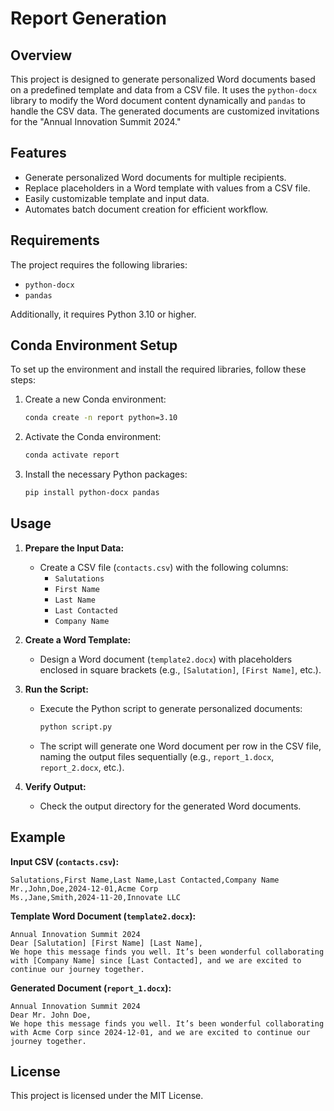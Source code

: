 # Report Generation

## Overview
This project is designed to generate personalized Word documents based on a predefined template and data from a CSV file. It uses the `python-docx` library to modify the Word document content dynamically and `pandas` to handle the CSV data. The generated documents are customized invitations for the "Annual Innovation Summit 2024."

## Features
- Generate personalized Word documents for multiple recipients.
- Replace placeholders in a Word template with values from a CSV file.
- Easily customizable template and input data.
- Automates batch document creation for efficient workflow.

## Requirements
The project requires the following libraries:
- `python-docx`
- `pandas`

Additionally, it requires Python 3.10 or higher.

## Conda Environment Setup
To set up the environment and install the required libraries, follow these steps:
1. Create a new Conda environment:
   ```bash
   conda create -n report python=3.10
   ```
2. Activate the Conda environment:
   ```bash
   conda activate report
   ```
3. Install the necessary Python packages:
   ```bash
   pip install python-docx pandas
   ```

## Usage
1. **Prepare the Input Data:**
   - Create a CSV file (`contacts.csv`) with the following columns:
     - `Salutations`
     - `First Name`
     - `Last Name`
     - `Last Contacted`
     - `Company Name`

2. **Create a Word Template:**
   - Design a Word document (`template2.docx`) with placeholders enclosed in square brackets (e.g., `[Salutation]`, `[First Name]`, etc.).

3. **Run the Script:**
   - Execute the Python script to generate personalized documents:
     ```bash
     python script.py
     ```
   - The script will generate one Word document per row in the CSV file, naming the output files sequentially (e.g., `report_1.docx`, `report_2.docx`, etc.).

4. **Verify Output:**
   - Check the output directory for the generated Word documents.

## Example
**Input CSV (`contacts.csv`):**
```csv
Salutations,First Name,Last Name,Last Contacted,Company Name
Mr.,John,Doe,2024-12-01,Acme Corp
Ms.,Jane,Smith,2024-11-20,Innovate LLC
```

**Template Word Document (`template2.docx`):**
```text
Annual Innovation Summit 2024
Dear [Salutation] [First Name] [Last Name],
We hope this message finds you well. It’s been wonderful collaborating with [Company Name] since [Last Contacted], and we are excited to continue our journey together.
```

**Generated Document (`report_1.docx`):**
```text
Annual Innovation Summit 2024
Dear Mr. John Doe,
We hope this message finds you well. It’s been wonderful collaborating with Acme Corp since 2024-12-01, and we are excited to continue our journey together.
```

## License
This project is licensed under the MIT License.
